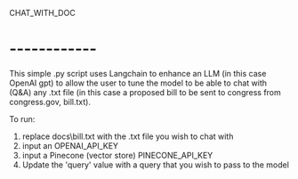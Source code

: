 CHAT_WITH_DOC 
#  ------------

This simple .py script uses Langchain to enhance an LLM (in this case OpenAI gpt) to allow the user to tune the model to be able to chat with (Q&A) any .txt file (in this case a proposed bill to be sent to congress from congress.gov, bill.txt).   


To run: 
1) replace docs\bill.txt with the .txt file you wish to chat with
2) input an OPENAI_API_KEY
3) input a Pinecone (vector store) PINECONE_API_KEY
3) Update the 'query' value with a query that you wish to pass to the model
